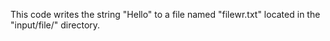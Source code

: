 This code writes the string "Hello" to a file named "filewr.txt" located in the "input/file/" directory.
